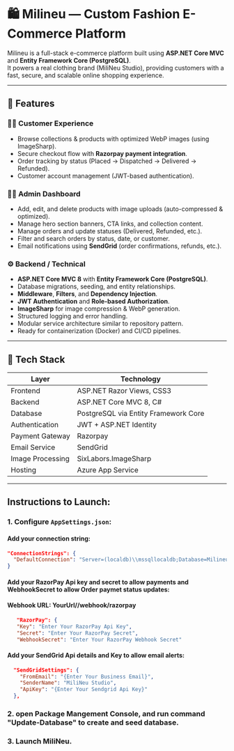 # 🛍️ Milineu — Custom Fashion E-Commerce Platform

Milineu is a full-stack e-commerce platform built using **ASP.NET Core MVC** and **Entity Framework Core (PostgreSQL)**.  
It powers a real clothing brand (MiliNeu Studio), providing customers with a fast, secure, and scalable online shopping experience.

---

## 🚀 Features

### 👩‍💻 Customer Experience
- Browse collections & products with optimized WebP images (using ImageSharp).
- Secure checkout flow with **Razorpay payment integration**.
- Order tracking by status (Placed → Dispatched → Delivered → Refunded).
- Customer account management (JWT-based authentication).

### 🧑‍💼 Admin Dashboard
- Add, edit, and delete products with image uploads (auto-compressed & optimized).
- Manage hero section banners, CTA links, and collection content.
- Manage orders and update statuses (Delivered, Refunded, etc.).
- Filter and search orders by status, date, or customer.
- Email notifications using **SendGrid** (order confirmations, refunds, etc.).

### ⚙️ Backend / Technical
- **ASP.NET Core MVC 8** with **Entity Framework Core (PostgreSQL)**.
- Database migrations, seeding, and entity relationships.
- **Middleware**, **Filters**, and **Dependency Injection**.
- **JWT Authentication** and **Role-based Authorization**.
- **ImageSharp** for image compression & WebP generation.
- Structured logging and error handling.
- Modular service architecture similar to repository pattern.
- Ready for containerization (Docker) and CI/CD pipelines.

---

## 🧱 Tech Stack

| Layer | Technology |
|-------|-------------|
| Frontend | ASP.NET Razor Views, CSS3 |
| Backend | ASP.NET Core MVC 8, C# |
| Database | PostgreSQL via Entity Framework Core |
| Authentication | JWT + ASP.NET Identity |
| Payment Gateway | Razorpay |
| Email Service | SendGrid |
| Image Processing | SixLabors.ImageSharp |
| Hosting | Azure App Service |

---




## Instructions to Launch:

### 1. Configure `AppSettings.json`:

#### Add your connection string:
```json
"ConnectionStrings": {
  "DefaultConnection": "Server=(localdb)\\mssqllocaldb;Database=Milineu;Trusted_Connection=True;MultipleActiveResultSets=true"
}
```
#### Add your RazorPay Api key and secret to allow payments and WebhookSecret to allow Order paymet status updates:
#### Webhook URL: YourUrl//webhook/razorpay
```json
   "RazorPay": {
   "Key": "Enter Your RazorPay Api Key",
   "Secret": "Enter Your RazorPay Secret",
   "WebhookSecret": "Enter Your RazorPay Webhook Secret"
```
#### Add your SendGrid Api details and Key to allow email alerts:
```json
  "SendGridSettings": {
    "FromEmail": "{Enter Your Business Email}",
    "SenderName": "MiliNeu Studio",
    "ApiKey": "{Enter Your Sendgrid Api Key}"
  },
```
### 2. open Package Mangement Console, and run command "Update-Database" to create and seed database.

### 3. Launch MiliNeu.
